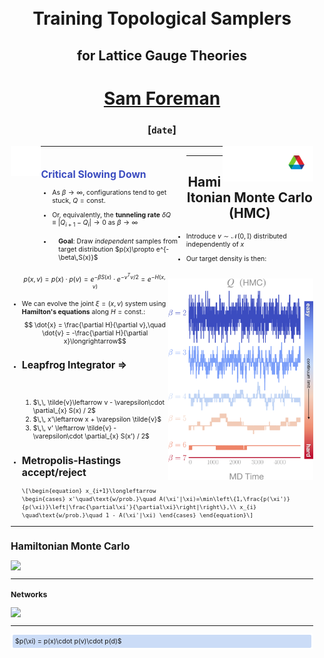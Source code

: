 <!-- .slide: data-background="#1c1c1c" -->
<div style="margin:auto;max-width:100%;padding:10px;text-align:center;">
<h1 class="r-fit-text">Training Topological Samplers</h1>
<h2 class="r-fit-text">for Lattice Gauge Theories</h2>

# [**Sam Foreman**](mailto://foremans@anl.gov)

### \[`date`\]

[<img align="left" width=10% src="attachments/github.svg">](https://github.com/saforem2/l2hmc-qcd)
[<img align="right" width=30% src="attachments/Argonne_cmyk_white.svg">](https://alcf.anl.gov)

---

<div style="margin:0 0 15 20; text-align: left; float: left; width: 48%; font-size: 0.75em; line-height: 1.2;">

## <div style="color: #3B4CC0;">Critical Slowing Down</div>

- As $\beta\rightarrow\infty$, configurations tend to get stuck, $Q=\text{const}$.

- Or, equivalently, the **tunneling rate** $\delta Q\equiv\left|Q_{i+1} - Q_{i}\right|\rightarrow 0$ as $\beta\rightarrow\infty$

- <div id="note" style="padding-left: 10px; padding-top: 5px; padding-bottom: 6px;">
  	<b>Goal</b>: Draw <i>independent</i> samples from target distribution $p(x)\propto e^{-\beta\,S(x)}$
  </div>

</div>

<div style="margin:0 0 15 0; text-align: left; float: right; width: 48%; font-size: 0.75em;">

![Icon](attachments/charge_freezing-crop.svg)

</div>

---

## Hamiltonian Monte Carlo (HMC)

<div style="font-size: 0.75em; text-align: left;">

- Introduce $v \sim \mathcal{N}(0, \mathbb{I})$ distributed independently of $x$

- Our target density is then:
  $$ p(x, v) = p(x) \cdot p(v) = e^{-\beta S(x)}\cdot e^{-v^{T}v / 2} = e^{-H(x, v)}$$

- We can evolve the joint $\xi = (x, v)$ system using **Hamilton's equations** along $H=\text{const.}:$
  $$ \dot{x} = \frac{\partial H}{\partial v},\quad \dot{v} = -\frac{\partial H}{\partial x}\longrightarrow$$

<div id="left">

- ## Leapfrog Integrator $\Longrightarrow$

  <div id="centerflex">
  <div class="sl-block" style="width: auto; height:auto;">
  <div class="sl-block-content notranslate" style="z-index:15;">
  <div id="note" style="max-width: 100%;padding-right:50px;text-align:left;padding-top:20px;line-height:1.3;">

  <ol>
    <li> $\,\, \tilde{v}\leftarrow v - \varepsilon\cdot \partial_{x} S(x) / 2$</li>
    <li> $\,\, x'\leftarrow x + \varepsilon \tilde{v}$</li>
    <li> $\,\, v' \leftarrow \tilde{v} - \varepsilon\cdot \partial_{x} S(x') / 2$</li>
  </ol>

  </div>
  </div>
  </div>
  </div>

</div>
<div id="right">

- ## Metropolis-Hastings accept/reject
  <div id="note" style="max-width: 95%;padding:auto;padding-right:10px;line-height:1.;">

  `\[\begin{equation}
    x_{i+1}\longleftarrow
    \begin{cases}
    x'\quad\text{w/prob.}\quad A(\xi'|\xi)=\min\left\{1,\frac{p(\xi')}{p(\xi)}\left|\frac{\partial\xi'}{\partial\xi}\right|\right\},\\
    x_{i} \quad\text{w/prob.}\quad 1 - A(\xi'|\xi)
    \end{cases}
    \end{equation}\]`

    </div>

<!-- $$ x_{i+1}\longleftarrow\begin{cases} x'\quad\text{with prob.}\quad A(\xi'|\xi)=\min\left\{1,\frac{p(\xi')}{p(\xi)}\left|\frac{\partial\xi'}{\partial\xi}\right|\right\},\\ -->

</div>

---

## Hamiltonian Monte Carlo

<!-- <div id="centerflex">
<div id="note" style="max-width: 100%;padding-right:20px;text-align:left;padding-top:20px;line-height:1.6;">

<ol>
<li> $\,\, \tilde{v}\leftarrow v - \frac{\varepsilon}{2}\cdot \partial_{x} S(x)$</li>
<li> $\,\, x'\leftarrow x + \varepsilon \tilde{v}$</li>
<li> $\,\, v' \leftarrow \tilde{v} - \frac{\varepsilon}{2}\cdot \partial_{x} S(x')$</li>
</ol>

</div>
</div> -->

![](attachments/hmc-crop.svg)

---

### Networks

<div style="max-width=99%">

![](attachments/net_fns.svg)

</div>

---
	
<div class="sl-block" style="width: auto; height: auto;">
	<div class="sl-block-content notranslate" style="z-index: 15; background-color: rgba(109, 158, 235, 0.35); border-style: solid; border-radius: 5px; border-color: rgb(255, 255, 255); padding: 4px;">
		$p(\xi) = p(x)\cdot p(v)\cdot p(d)$
	</div>
</div>


<style>
<link rel="stylesheet" href="https://fonts.googleapis.com/css?family=Sofia&effect=fire">
<link rel="stylesheet" href="https://fonts.googleapis.com/css?family=Roboto">
</style>

